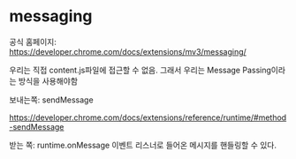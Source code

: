 # messaging

공식 홈페이지: https://developer.chrome.com/docs/extensions/mv3/messaging/


우리는 직접 content.js파일에 접근할 수 없음. 그래서 우리는 Message Passing이라는 방식을 사용해야함


보내는쪽: sendMessage  

https://developer.chrome.com/docs/extensions/reference/runtime/#method-sendMessage


받는 쪽: runtime.onMessage 이벤트 리스너로 들어온 메시지를 핸들링할 수 있다.